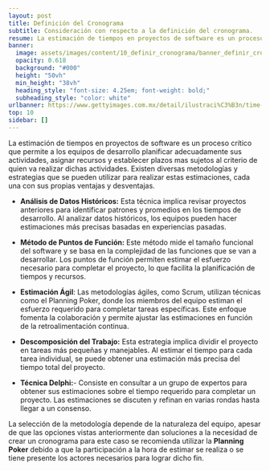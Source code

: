 ```yaml
---
layout: post
title: Definición del Cronograma
subtitle: Consideración con respecto a la definición del cronograma.
resume: La estimación de tiempos en proyectos de software es un proceso complejo que requiere la consideración de múltiples factores y la elección de la metodología adecuada. Al combinar diferentes enfoques y aprender de proyectos anteriores, los equipos pueden mejorar la precisión de sus estimaciones y, en última instancia, el éxito de sus proyectos.
banner:
  image: assets/images/content/10_definir_cronograma/banner_definir_cronograma.jpg
  opacity: 0.618
  background: "#000"
  height: "50vh"
  min_height: "38vh"
  heading_style: "font-size: 4.25em; font-weight: bold;"
  subheading_style: "color: white"
urlbanner: https://www.gettyimages.com.mx/detail/ilustraci%C3%B3n/time-management-planning-organization-ilustraciones-libres-de-derechos/1166668718
top: 10
sidebar: []
---
```



La estimación de tiempos en proyectos de software es un proceso crítico que permite a los equipos de desarrollo planificar adecuadamente sus actividades, asignar recursos y establecer plazos mas sujetos al criterio de quien va realizar dichas actividades. Existen diversas metodologías y estrategias que se pueden utilizar para realizar estas estimaciones, cada una con sus propias ventajas y desventajas.

- **Análisis de Datos Históricos:** Esta técnica implica revisar proyectos anteriores para identificar patrones y promedios en los tiempos de desarrollo. Al analizar datos históricos, los equipos pueden hacer estimaciones más precisas basadas en experiencias pasadas.

- **Método de Puntos de Función:** Este método mide el tamaño funcional del software y se basa en la complejidad de las funciones que se van a desarrollar. Los puntos de función permiten estimar el esfuerzo necesario para completar el proyecto, lo que facilita la planificación de tiempos y recursos.

- **Estimación Ágil**: Las metodologías ágiles, como Scrum, utilizan técnicas como el Planning Poker, donde los miembros del equipo estiman el esfuerzo requerido para completar tareas específicas. Este enfoque fomenta la colaboración y permite ajustar las estimaciones en función de la retroalimentación continua.

- **Descomposición del Trabajo:** Esta estrategia implica dividir el proyecto en tareas más pequeñas y manejables. Al estimar el tiempo para cada tarea individual, se puede obtener una estimación más precisa del tiempo total del proyecto.

- **Técnica Delphi:**- Consiste en consultar a un grupo de expertos para obtener sus estimaciones sobre el tiempo requerido para completar un proyecto. Las estimaciones se discuten y refinan en varias rondas hasta llegar a un consenso.

La selección de la metodología depende de la naturaleza del equipo, apesar de que las opciones vistas anteriormente dan soluciones a la necesidad de crear un cronograma para este caso se recomienda utilizar la **Planning Poker** debido a que la participación a la hora de estimar se realiza o se tiene presente los actores necesarios para lograr dicho fin.